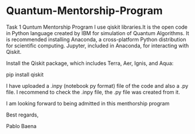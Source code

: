 # Quantum-Mentorship-Program
Task 1 Quntum Mentorship Program
I use qiskit libraries.It is the open code in Python language created by IBM for simulation of Quantum Algorithms. It is recommended installing Anaconda, a cross-platform Python distribution for scientific computing. Jupyter, included in Anaconda, for interacting with Qiskit.

Install the Qiskit package, which includes Terra, Aer, Ignis, and Aqua:

pip install qiskit

I have uploaded a .inpy (notebook py format) file of the code and also a .py file. I recommend to check the .inpy file, the .py file was created from it.

I am looking forward to being admitted in this menthorship program

Best regards,

Pablo Baena


